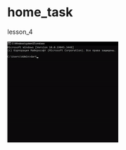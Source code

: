 # home_task

lesson_4

![](https://github.com/KonstantinLeschenko/home_task/blob/lesson_4/assets/lesson_4.gif)
